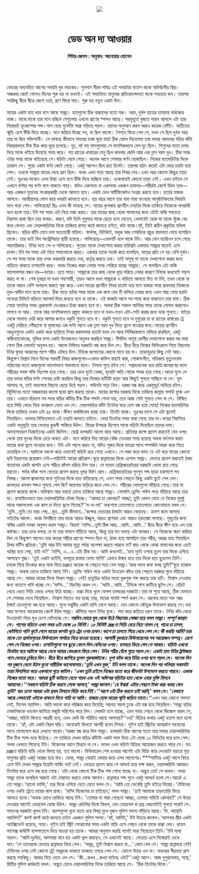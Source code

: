 <div align=center>
<img src=https://images.prothomalo.com/prothomalo-bangla/2021-01/1d75151c-eff9-4e9f-ac28-aebc4618d00f/palo_bangla_og.png />
<br><br>
<h1>ডেড অন দ্য আওয়ার</h1> 
<h4>পিটার জেমস : অনুবাদ: আনোয়ার হোসেন</h4>
<br><br>
</div>

ভোরের অব্যবহিত আগের সময়টা খুব ভয়ংকর। সুনসান নীরব পবিত্র এই সময়টায় বাতাস থাকে অনির্বচনীয় স্থির। অন্ধকার কেটে গেলেও দিনের শুরু হয় না তখনই। এই সময়টাতে মানুষের প্রতিরোধক্ষমতা থাকে সবচেয়ে কম। তারপর সবকিছু ধীরে ধীরে জেগে ওঠে, প্রাণ ফিরে পায়। শুরু হয় নতুন একটা দিন।

মায়ের একটা হাত ধরে বসে আছে সান্ড্রা। হাতগুলো ঠিক বাচ্চাদের মতো সরু। নরম, দুর্বল হাতের চামড়ায় বার্ধক্যের ভাজ। মাঝে মাঝে তার মনে হচ্ছিল সেগুলোয় এখনো প্রাণের স্পন্দন আছে। পরমুহূর্তে বুঝতে পারল আসলে এটা তার নিজেরই হৃৎকম্পের শব্দ।গাল বেয়ে দুফোঁটা অশ্রু গড়িয়ে পড়ল। তাদের অনুসরণ করল আরও কয়েক ফোঁটা। অতীতের স্মৃতি এসে উঁকি দিয়ে যাচ্ছে। মনে করিয়ে দিচ্ছে সব, যা ছিল ভালো। শৈশবে ফিরে গেল সে, যখন সে ছিল দুর্বল আর তার মা ছিল শক্তিশালী। সে ভাবছে কীভাবে সময়ের চাকা ঘুরে যায়! ঠিক যেমন নিচতলায় তার দাদার আমলের ঘড়ির কাঁটা নিরন্তরভাবে টিক টিক করে ঘুরে চলেছে। দৃঢ়, হ্যাঁ গত মাসগুলোয় সে মানসিকভাবে বেশ দৃঢ় ছিল। শিশুদের মতো চামচ দিয়ে মাকে খাইয়ে দিয়েছে সময় করে। গত রাতের খাবারের মেনু ছিল কমলার জেলি আর এক গ্লাস গরম দুধ। ঠিক সন্ধে ৭টার সময় মাকে খাইয়েছে সে।ঘড়িটা থেমে গেছে। অনেক আগে শেষবার ঘণ্টা বেজেছিল। নিজের হাতঘড়িটার দিকে তাকাল সে। পুরো একটা ঘণ্টা কেটে গেছে। একটু আগেও ছিল রাত তিনটা। তারপর হঠাৎ করেই এটা ভোর চারটা হয়ে গেল। তখনো সান্ড্রার মায়ের দেহে প্রাণ ছিল। অথচ এখন পড়ে আছে তার নিথর দেহ।এখন আর কোনো কিছুর তাড়া নেই। দুঃখের মাঝেও এসব চিন্তা এসে মনে উঁকি দিয়ে যাচ্ছিল তার। একেবারেই কোনো তাড়া নেই। এখন চাইলে সে এখানে ঘণ্টার পর ঘণ্টা বসে থাকতে পারে। যদিও একসময় না একসময় একজন ডাক্তার—শরীরটা কেপেঁ উঠল তার—আর একজন মৃতদেহ সৎকারকারী ডেকে আনতে হবে। একটা ডেথ সার্টিফিকেটও সংগ্রহ করতে হবে। চার্চের যাজক আসবে। আত্মীয়দের ফোন করে খবরটা জানাতে হবে। ছয় বছর আগে তার বাবা মারা যাওয়ার আনুষ্ঠানিকতার বিষয়টা মনে পড়ে গেল। পালিয়েছে! ছিঃ এসব কী ভাবছে সে। মায়ের কৃশকায় প্রাণহীন দেহটার দিকে তাকিয়ে নিজেকে অপরাধী মনে হলো তার।টনি সব সময় এটা নিয়ে মজা করত। তার মায়ের কাছ থেকে পালানোর জন্য এটাই নাকি সবচেয়ে নিরাপদ রাস্তা ছিল তার বাবার। কারণ, যদি তিনি শুধুমাত্র মাকে ছেড়ে চলে যেতেন, যেভাবেই হোক মা তাকে খুঁজে বের করে ফেলত এবং দেয়ালঘড়িটার দিকে তাকিয়ে রাগত কণ্ঠে জানতে চাইত, কটা বাজে।হ্যাঁ, তিনি কঠিন প্রকৃতির মহিলা ছিলেন। ঘড়ির কাঁটা মেনে চলা অত্যাচারী মহিলা। স্বার্থপর, খিটখিটে, অবুঝ আর শেষদিকে প্রচুর বাচালতা পেয়ে বসেছিল তাকে। তার ভাই বিল অস্ট্রেলিয়ায় স্থায়ী হয়েছে। পালিয়েছে—যেমনটি বলে থাকে টনি। আর বোন ম্যারিওন চলে গেছে আমেরিকায়। টনির মতে সে-ও পালিয়েছে। সুতরাং মাকে দেখাশোনা করার দায়িত্বটা একমাত্র সান্ড্রার ঘাড়েই এসে চাপল।টনি সব সময় এটা নিয়ে সমালোচনা করত। একবার তাকে সতর্ক করে বলেছিল, মায়ের প্রতি সে বড় বেশি দুর্বল। সে সব সময় মাকে তার ওপর খবরদারি করতে দেয়, কর্তৃত্ব করতে দেয়। তাই অসুস্থ মা তাকে দেখাশোনা করার জন্য বাড়িতে থাকতে চাপাচাপি করে। অথচ নিজের বাচ্চা নেবার সময় পেরিয়ে যাচ্ছে সান্ড্রার। সে বলেছিল এটা নাকি ভালোবাসার বন্ধন নয়—ভয়ের। হতে পারে। সান্ড্রাকে তার কাছ থেকে দূরে সরিয়ে নেবার কারণে টনিকে কখনোই পছন্দ করত না মা। শেষ দুবছর মা যখন শয্যশায়ী, তারও আগে যখন সান্ড্রাকে এ বাড়িতে আসতে দিত না টনি, তখন থেকে মা তাকে আরও বেশি অপছন্দ করতে শুরু করে।এখন মায়ের প্রাণহীন নিথর হাতটা ধরে বসে থাকার সময় প্রথমবার নিজেকে মুক্ত-স্বাধীন মনে হলো তার। ঠিক সাড়ে ছটার সময় মাকে এক কাপ বেড টি বানিয়ে দেয়ার জন্য এখন আর ভোর ছয়টা পনেরো মিনিটে ঘড়িতে অ্যালার্ম দিয়ে রাখতে হবে না তাকে। এই কাজটা আগে সব সময় করে থাকতেন তার বাবা। ঠিক সোয়া সাতটার সময় ব্রেকফাস্ট দেওয়ারও চিন্তা করতে হবে না। অথবা ঠিক সকাল আটটার সময় তাকে গোসল করানোও লাগবে না আর। তাকে আর মানসিকভাবে প্রস্তুত থাকতে হবে না যখন-তখন এটা-সেটা করার জন্য ডাক শুনতে। বাইরে থেকে সামান্য দেরি করে আসার জন্যও বকুনি শুনতে হবে না। বকুনি শুনতে হবে না দুপুরের চা বা রাতের খাবারের ট্রে একটু দেরিতে পৌঁছানো বা ঘুমানোর এক ঘণ্টা আগে এক গ্লাস গরম দুধ দিতে ভুলে যাওয়ার জন্য।মায়ের প্রাণহীন আঙুলগুলো একটা একটা করে ছাড়িয়ে নিথর কঙ্কালসার হাতটা যখন সে আধা নির্বিকারভাবে নামিয়ে রাখছিল, একটু স্বাধীনতাবোধের, মুক্তির চাপা একটা উত্তেজনাও অনুভব করছিল সান্ড্রা। দীর্ঘদিন অসুস্থ রোগীর দেখাশোনা করার পর মারা গেলে ঠিক যেমনটা অনুভব হয়। আলো নিভিয়ে দরজাটা বন্ধ করে দিল সে। ধীরে ধীরে নিজের লিভিংরুমে গিয়ে বিছানায় টনির ঘুমন্ত অবয়বের পাশে শরীর এলিয়ে দিল।টনিকে জাগানোর কোনো মানে হয় না। তাড়াহুড়ার কিছু নেই আর। কিছুক্ষণ বিশ্রাম নিলে দিনের পরবর্তী বিষণ্ন কাজগুলো—যেমন কফিন বাছাই করা, শোকসংগীত, পত্রিকায় মৃত্যুসংবাদ পাঠানোর মতো কাজগুলো ভালোভাবে সামলানো যাবে। নিশ্চল শুয়ে রইল সে। সপ্তাহখানেক ধরে রাত্রি জাগরণের ফলে শরীরের সমস্ত শক্তি নিঃশেষ হয়ে গেছে। তার চোখ দুটো ভেজা, হৃদয়টা অতি শোকে পাথর হয়ে গেছে।আধো ঘুমে সে তার দাদার ঘড়ির ঘণ্টা শোনার চেষ্টা করছিল কিন্তু তার নিজের হার্টবিট ছাড়া আর কিছুই শুনতে পাচ্ছিল না সে। ঘুম আসছে না, তাই অবশেষে বিছানা ছেড়ে উঠে পড়ল। গাউনটা পড়ে নিল। দরজা বন্ধ করে একমুহূর্ত দাড়িয়ে রইল। বিটুমিনের মতো অন্ধকারের কালো ছায়া গ্রাস করছে তাকে। মায়ের কক্ষের দরজার দিকে তাকিয়ে কান্নায় গলাটা বুজে এল তার। এখানে দাঁড়ালে সব সময় ঘড়ির কাঁটার টিক টিক শব্দটা শোনা যায়, তবে আজ সেটা শুনতে পেল না সে। বিস্মিত হয়ে সিড়ি ভেঙে নিচে হলরুমে নেমে এল সে। দেয়ালঘড়ির কাঁটা তিনটার ঘরে এসে বন্ধ হয়ে গেছে! নিজের হাতঘড়িটার দিকে তাকিয়ে দেখল ৬টা ৪৫ বাজে।ভীষণ অস্বস্তিবোধ হচ্ছে তার। তিনটা বাজে। দুঃখের চাপে সে এটা ভুলেই গিয়েছিল। ডাক্তার নিশ্চিতভাবে এই তথ্যটা জানতে চাইবে। ভোর তিনটার সময় মারা গেছে তার মা।ভয়ের শিরশিরে একটা অনুভূতি তার ভেতরে কুণ্ডলী পাকিয়ে উঠল। বিয়ের উপহার হিসেবে মাকে ঘড়িটা দিয়েছিল তাদের দাদা। অনন্যসাধারণ ডিজাইনের একটা জিনিস। ছোট্ট হলঘরটা আলো করে আছে। প্রতিবার কক্ষে প্রবেশ করতেই যেন ওপর থেকে তার মুখের দিকে চেয়ে থাকত এটা। মনে করিয়ে দিত মায়ের খোঁজ নেওয়ার সময় হয়েছে অথবা ভর্ৎসনা করত মায়ের কথা ভুলে যাওয়ার জন্য। টনি এটা পছন্দ করত না, যদিও শুরুর দিকে মায়ের সাথে সম্পর্কটা সহজ করে নিতে চেয়েছিল সে। ঘরটাকে আলো করে এভাবেই ঘড়িটা রয়ে গেছে এখানে। সে মজা করে বলত যে এই ঘরে মায়ের কোনো ছবি টাঙানোর প্রয়োজন নেই—ঘড়িটাই মায়ের প্রতিরূপ।ঘুরে রান্নাঘরের দিকে এগোল সান্ড্রা। ভেতরে প্রবেশ করতেই ঠান্ডা বাতাসের একটা ঝাপটা এসে শরীরে কাঁপন ধরিয়ে দিল তার। সে ভাবল রেফ্রিজারেটরের দরজাটা খোলা রয়ে গেছে হয়তো। পর্দার ফাঁক গলে ভেতরে প্রবেশ করছে ধূসর বির্বণ রোদ। রেফ্রিজারেটরের গুনগুন শব্দ ছাড়া চারপাশে সব নিস্তব্ধ। আলো জ্বালানোর জন্য সুইচের দিকে হাত বাড়িয়েছে সে, এমন সময় পেছনে কিছু একটা ছুটে গেল যেন। কাপড়ের খসখস শব্দও শুনতে পেল কি? জায়গায় দাড়িয়ে জমে গেল সে। শরীরের লোমগুলো দাঁড়িয়ে গেছে।তার মা প্রবেশ করেছে কক্ষে।অবিশ্বাস আর ভয়ার্ত চোখে তাকিয়ে আছে সান্ড্রা। গোলাপি ড্রেসিং গাউন পড়ে দাঁড়িয়ে আছে তার মা। রাগান্বিতভাবে তার দেয়ালঘড়িটায় টোকা দিচ্ছে। 'আমার চা কোথায়? আচ্ছা, তুমি কেমন মেয়ে যে নিজের মুমূর্ষু মাকে সকালবেলা এক কাপ চা দিতে ভুলে গিয়েছ?''ম-ম-মা!' অবশেষে তোতলাতে তোতলাতে কোনোমতে বলল সে। 'তুমি...তুমি তো মারা গেছ...মৃত...তুমি কীভাবে...'কক্ষের ভেতরের ঠান্ডাটা আরও বেড়েছে। ক্রমশ কমে আসছে লাইটের আলো। অথচ বিপরীতে তার মাকে আরও উজ্জ্বল, আরও প্রাণবন্ত এবং আরও তরতাজা লাগছে। মুহূর্তের জন্য স্বস্তির একটা দমকা অনুভব করল সান্ড্রা। বিভ্রম! 'মাম্মি...তুমি ঠিক আছ...আমি...আমি...' ধীরে ধীরে ক্ষীণ হয়ে এল তার কণ্ঠস্বর। তার চোখ বলছে যে মা তার সামনে দাঁড়িয়ে আছে, কিন্তু তার মন বলছে এটা অসম্ভব। সে নিজেকে স্মরণ করিয়ে দিল যে কিছুক্ষণ আগেও তার মায়ের শরীরে প্রাণের স্পন্দন ছিল না, ঠান্ডা হয়ে আসছিল তার শরীর, আরম্ভ হয়ে গিয়েছিল রিগর মর্টিস প্রক্রিয়া।'তুমি আর টনি আমার মৃত্যু পর্যন্ত অপেক্ষা করতে পারলে না? ঘাড় থেকে বোঝা নামানোর জন্য এতই অস্থির হয়ে গেছ, তাই না?' 'মাম্মি, এ...এ..এটা ঠিক নয়। আমি কখনোই...'হাত দুটো ওপরে তুলে তার দিকে এগিয়ে আসছেন বৃদ্ধা। 'তুই একটা ডাইনি, ভবঘুরে রাস্তার বেশ্যা মাগি!' ক্রোধে উন্মত্ত হয়ে তার দিকে হাত ছুড়লেন তিনি। চমকে গিয়ে চিৎকার করে লাফ দিয়ে দ্রæত কয়েক পা পেছনে সরে গেল সান্ড্রা।'কার সাথে কথা বলছ তুমি?'ঘুরে তাকাল সান্ড্রা। অবাক চোখে তাকিয়ে আছে টনি। ড্রেসিং গাউন পড়ে একটা টাওয়েল কাঁধে তার পেছনে দরজার মুখে দাঁড়িয়ে আছে সে। আবার মায়ের দিকে ফিরল সান্ড্রা। নেই! হাতুড়ির বাড়ির মতো ধুকপুক শব্দ করছে তার হার্ট। নিশ্বাস নেওয়ার জন্য বাতাসে খাবি খাচ্ছে সে।'মাম্মি...' বিড়বিড় করল সে। 'আমি...আমি...'টনিকে পাশ কাটিয়ে ছুটল সে। হোঁচট খেতে খেতে সিড়ি ভেঙে ওপরে উঠে যাচ্ছে। ধাক্কা দিয়ে খুলে ফেলল হলঘরের দরজাটা।তার মা শুয়ে আছে, ঠিক যেভাবে সে শেষবার দেখে গিয়েছিল। নিশ্বাস নিতেও ভয় হচ্ছে তার, মায়ের গালটা স্পর্শ করল সে। বরফের মতো শক্ত আর ঠান্ডা! চোখগুলো বন্ধ হয়ে আছে। মুখে সন্তুষ্টির একটা হাসি লেগে আছে। যেন কোনো কৌতুক উপভোগ করছে সে।ভয় আর সন্দেহে আরেকবার কেপেঁ উঠল সান্ড্রা। ঝাঁপিয়ে পড়ল টনির বুকে। শক্ত করে জড়িয়ে ধরল তাকে। টনির কাঁধ থেকে টাওয়েলটা নিয়ে মুখ চেপে ফোঁপাচ্ছে সে।***পরদিন ভোরে ঘুম থেকে উঠে বিছানায় সোজা হয়ে বসল সান্ড্রা। সম্পূর্ণ জাগ্রত সে। পাশের ঘড়িতে এখন সময় ৬টা বেজে ১৫ মিনিট। ১৫ মিনিট! দ্রæত সিড়ি বেয়ে নিচে নামল সে, পাত্রে চা ঢালল, কেটলিতে পানি ফুটে গেলে মায়ের কাপটা ধুয়ে ট্রের ওপর রাখল।কাপে চা ঢালতে গিয়ে থেমে গেল সে।কী করছি আমি?তার মাকে তো প্রার্থনাগৃহের ফিউনারেল পার্লারে নিয়ে যাওয়া হয়েছে। আগামী বুধবারে ফিউনারেলের সব আয়োজন সম্পন্ন। রেগে গেল সে নিজের ওপর। চাপাতিগুলো সব ছুড়ে ফেলে দিল বেসিনের ওপর। হলঘরে ফিরে গেল সে আবার। ঘড়িটা এখনো তিনটার ঘরে আটকে আছে দেখে আবার বেডরুমে ফিরে গেল। টনির শরীর ঘেঁষে শুয়ে পড়ল সে। একটা হাত টনির ট্রাউজার গলে ভেতরে ঢুকিয়ে দিল। ধীরে ধীরে জাগিয়ে তুলল পুরুষাঙ্গটাকে। দুপা ফাঁক করে টনির ওপর বসে পড়ল সে। অনেক দিন পর দুজনে মেতে উঠল বুনো শারীরিক ভালোবাসায়।'তুমি এখন মুক্ত,' টনি বলল তাকে। অনেক দিন পর শনিবার সকালটা তারা বিলাসিতা করে একসাথে শুয়ে কাটাল। 'এখন তুমি চাইলে নিজের মতো করে জীবনটা উপভোগ করতে পারবে। একান্ত নিজের মতো করে। আমরা ছুটি কাটাতে যেতে পারব এবং ওই অভিশপ্ত ঘড়িটার হাত থেকে এবার মুক্তি মিলবে আমাদের।''সকালে ঘড়িটা ঠিক করতে লোক আসবে,' সান্ড্রা জানাল।'হে ঈশ্বর! এটার পেছনে টাকা খরচ করছ কেন তুমি? বরং চলো আমরা ওটা প্রথম নিলামে বিক্রি করে দিই।''আগে ওটা ঠিক করতে চাই আমি,' বলল সে। 'যেভাবে আছে সেভাবেই ওটাকে থাকতে দিতে পারি না আমি। হাজার হোক মায়ের স্মৃতি জড়িত তাতে।'***'এখন আর কোনো সমস্যা নেই, মিসেস অ্যালিস। আমি ভালো করে পরিষ্কার করে দিয়েছি; সম্ভবত ময়লা ঢুকে এটা বন্ধ হয়ে গিয়েছিল।'সান্ড্রা ঘড়ির মেকানিককে ধন্যবাদ জানিয়ে মজুরি পরিশোধ করে দিল। লোকটা চলে যাচ্ছে, এমন সময় পেছন থেকে জিজ্ঞেস করল সে, 'আচ্ছা, ঘড়িটা কিনতে আগ্রহী হবে, এমন কেউ কি পরিচিত আছে আপনার?''ওহ!' বিক্রির কথায় একটু হতাশ মনে হলো তাকে। 'হ্যাঁ, এটা একটা বিরল ঘড়ি। অনেকেই কিনতে আগহী হবেন নিশ্চয়। লুইস হাই স্ট্রিটের আথারটন সাহেবের সাথে যোগাযোগ করে দেখতে পারেন।'দরজা বন্ধ করে দিল সান্ড্রা। হলঘরটা ঠিক আগের মতো তার দাদার দেয়ালঘড়িটার টিক টিক শব্দে ভরে উঠেছে। সে তাকিয়ে দেখল ঘড়ির কাঁটাটা একটা লাফ দিয়ে ২টা বেজে ১৫ মিনিটের ঘরে চলে গেল।গলফ খেলতে গিয়েছে টনি। বিকেলের আগে ফিরবে না সে। ভাবল এখন ঘড়িটা বিক্রির আয়োজন করতে পারে সে। যত দ্রæত ঘড়িটা বাড়ি থেকে বিদায় হয়, তত ভালো। ফিউনারেল শেষ হওয়ার আগেই এটা বিক্রি করে দেওয়াটা হয়তো মৃত মানুষের প্রতি একটু অশ্রদ্ধা হয়ে যায়। হোক, সান্ড্রা থোরাই কেয়ার করে এসব আবেগের।***পাচঁটার একটু আগে ফিরে এসে টনি দেখল সান্ড্রার টয়োটা পার্কিং লটে নেই। ভেতরে প্রবেশ করে সে আশ্চর্য হয়ে লক্ষ করল, দেয়ালঘড়িটা আবারও তিনটার ঘরে এসে বন্ধ হয়ে গেছে। ওটা থেকে কোনো টিক টিক শব্দ শোনা যাচ্ছে না। অদ্ভুত তো! সে ভাবল। অথচ সান্ড্রা তাকে বলেছিল আজই ওটা মেরামত করতে লোক আসবে। রান্নাঘরে শব্দ শুনে একটু আশ্চর্য হলো সে।আরে! এ তো সান্ড্রা।'হ্যালো ডার্লিং,' তার দিকে এগিয়ে যেতে যেতে বলল সে। 'আমি তো ভেবেছি তুমি বাইরে গিয়েছ।'টেবিলের ওপর একটা ট্রেতে চায়ের কাপ রাখা। 'মাম্মি বিকেলের চা চাইছেন,' বলল সান্ড্রা। 'তাই আমাকে তাড়াতাড়ি ফিরে আসতে হলো।'অবাক চোখে তাকিয়ে আছে টনি। 'তোমার মা মারা গেছেন! আচ্ছা, তোমার গাড়িটা কোথায়?' সে উত্তর দেওয়ার আগেই ডোরবেল বেজে উঠল। সান্ড্রা কেটলির দিকে ফিরল, যেন ডোরবেল বা প্রশ্ন কোনোটাই শুনতে পায়নি সে।সামনের দরজাটা খুলল টনি। ক্যাপগুলো খুলে হাতে ধরে বিষণ্ন মুখে দুজন পুলিশ সদস্য দাঁড়িয়ে আছে।'মি. অ্যান্থনি অ্যালিস?' কাপাঁ কাপাঁ কণ্ঠে জানতে চাইল একজন পুলিশ সদস্য।'হ্যাঁ, আমিই,' টনি উত্তরে জানাল।'আপনার স্ত্রীর একটা অ্যাক্সিডেন্ট হয়েছে, স্যার। লুইস হাই স্ট্রিট পেরোনোর সময় একটা গাড়ি এসে পেছন থেকে তাকে ধাক্কা দেয়। রয়েল সাসেক্স কাউন্টি হাসপাতালে নিয়ে যাওয়া হয় তাকে। আমরা অনুমান করছি পথেই মারা গিয়েছেন তিনি।'টনি মাথা নাড়ল। 'আমি দুঃখিত, আপনারা মনে হয় একটা ভুল করছেন, সে এখানেই আছে। ভেতরে এসে নিজেরাই দেখে যান।'সে তাদেরকে ভেতরে রান্নাঘরে নিয়ে গেল। 'সান্ড্রা, তুমি বিশ্বাস করবে না...' থেমে গেল সে। সান্ড্রা রান্নাঘরে নেই! টেবিলের ওপর নেই কোনো ট্রে! সান্ড্রাকে ডাকতে ডাকতে ওপরে গেল সে। কোনো উত্তর এল না। ভয়ংকর নীরবতা গ্রাস করছে সবকিছু। আবার নিচে নেমে এল সে। 'কী...কখন...কখন ঘটেছে এটা?''একটু আগে। আজ দুপুরবেলায়, স্যার,' দ্বিতীয় পুলিশ কর্মকর্তা বলল। অদ্ভুত চোখে দেয়ালঘড়িটার দিকে তাকিয়ে আছে সে। 'ঠিক তিনটার দিকে।'

